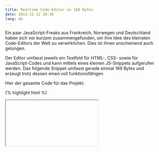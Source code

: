 ```yaml
---
title: Realtime Code-Editor in 160 Bytes
date: 2013-12-12 20:38
lang: de
---
```


Ein paar JavaScript-Freaks aus Frankreich, Norwegen und Deutschland haben sich vor kurzem zusammengefunden, um ihre Idee des kleinsten Code-Editors der Welt zu verwirklichen. Dies ist ihnen anscheinend auch gelungen.

Der Editor umfasst jeweils ein Textfeld für HTML-, CSS- sowie für JavaScript-Codes und kann mittels eines kleinen JS-Snippets aufgerufen werden. Das folgende Snippet umfasst gerade einmal 169 Bytes und erzeugt trotz dessen einen voll funktionsfähigen

Hier der gesamte Code für das Projekt:

{% highlight html %}
<body oninput='e.firstChild.srcdoc=t2[v="value"]+"<script>"+t0[v]+"</script><style>"+t1[v]'onload='for(i=3;i--;)e.innerHTML+="<textarea id=t"+i+" rows=9>"'id=e><iframe>
{% endhighlight %}

Auf der [Homepage][1] des Projekts kann nach außerdem noch zwischen zwei weiteren Ausführungen gewählt werden, die dann je nach Variation auch die Möglichkeit bieten, die erzeugten Outputs mittels einer URL zu teilen.

Hierfür ist (wie sich einige unter euch jetzt denken werden) keine Datenbank nötig. Warum? - Ganz einfach: Die eingegebenen HTML-, JS- und CSS-Codes werden formatiert und direkt in der URL gesichert.

Wer möchte kann sich dann auch noch aus 6 verschiedenen Anordnungen der einzelnen Textboxen wählen. Andernfalls können alle Teile des Editors natürlich mittels CSS nach Wunsch designtechnisch angepasst werden.

[1]: http://xem.github.io/miniCodeEditor/minimal.html
